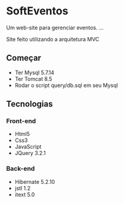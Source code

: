 # SoftEventos

Um web-site para gerenciar eventos.
...

Site feito utilizando a arquitetura MVC 

## Começar

* Ter Mysql 5.7.14
* Ter Tomcat 8.5 
* Rodar o script query/db.sql em seu Mysql

## Tecnologias

### Front-end

* Html5
* Css3
* JavaScript
* JQuery 3.2.1

### Back-end

* Hibernate 5.2.10
* jstl 1.2
* itext 5.0

